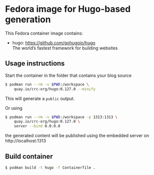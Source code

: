 Fedora image for Hugo-based generation
======================================


This Fedora container image contains:

  - hugo: https://github.com/gohugoio/hugo  
    The world’s fastest framework for building websites


## Usage instructions
Start the container in the folder that contains your blog source

```bash
$ podman run --rm -v $PWD:/workspace \
    quay.io/crc-org/hugo:0.127.0 --minify
```

This will generate a `public` output.

Or using

```bash
$ podman run --rm -v $PWD:/workspace -p 1313:1313 \
    quay.io/crc-org/hugo:0.127.0 \
    server --bind 0.0.0.0
```
the generated content will be published using the embedded server on http://localhost:1313


## Build container

```bash
$ podman build -t hugo -f Containerfile .
```
